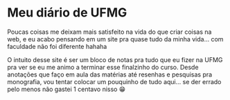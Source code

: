 # Meu diário de UFMG

Poucas coisas me deixam mais satisfeito na vida do que criar coisas na web, e eu acabo pensando em um site pra quase tudo da minha vida... com faculdade não foi diferente hahaha

O intuito desse site é ser um bloco de notas pra tudo que eu fizer na UFMG pra ver se eu me animo a terminar esse finalzinho do curso. Desde anotações que faço em aula das matérias até resenhas e pesquisas pra monografia, vou tentar colocar um pouquinho de tudo aqui... se der errado pelo menos não gastei 1 centavo nisso :grin: